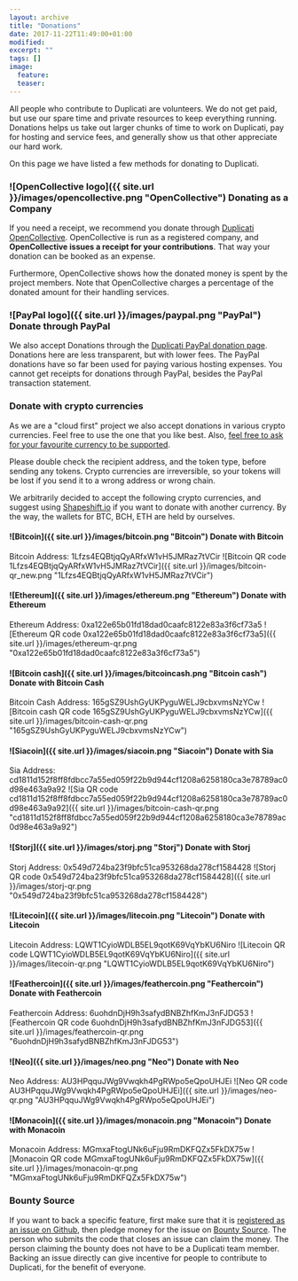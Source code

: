 ```yaml
---
layout: archive
title: "Donations"
date: 2017-11-22T11:49:00+01:00
modified:
excerpt: ""
tags: []
image:
  feature:
  teaser:
---
```


All people who contribute to Duplicati are volunteers. We do not get paid, but use our spare time and private resources to keep everything running. Donations helps us take out larger chunks of time to work on Duplicati, pay for hosting and service fees, and generally show us that other appreciate our hard work.

On this page we have listed a few methods for donating to Duplicati.

### ![OpenCollective logo]({{ site.url }}/images/opencollective.png "OpenCollective") Donating as a Company
If you need a receipt, we recommend you donate through [Duplicati OpenCollective](https://opencollective.com/duplicati). OpenCollective is run as a registered company, and **OpenCollective issues a receipt for your contributions**. That way your donation can be booked as an expense. 

Furthermore, OpenCollective shows how the donated money is spent by the project members. Note that OpenCollective charges a percentage of the donated amount for their handling services.

### ![PayPal logo]({{ site.url }}/images/paypal.png "PayPal") Donate through PayPal
We also accept Donations through the [Duplicati PayPal donation page](https://goo.gl/5TJ4yB). Donations here are less transparent, but with lower fees. The PayPal donations have so far been used for paying various hosting expenses. You cannot get receipts for donations through PayPal, besides the PayPal transaction statement.

### Donate with crypto currencies
As we are a "cloud first" project we also accept donations in various crypto currencies. Feel free to use the one that you like best. Also, [feel free to ask for your favourite currency to be supported](https://forum.duplicati.com).

Please double check the recipient address, and the token type, before sending any tokens. Crypto currencies are irreversible, so your tokens will be lost if you send it to a wrong address or wrong chain.

We arbitrarily decided to accept the following crypto currencies, and suggest using [Shapeshift.io](https://www.shapeshift.io/) if you want to donate with another currency. By the way, the wallets for BTC, BCH, ETH are held by ourselves. 


#### ![Bitcoin]({{ site.url }}/images/bitcoin.png "Bitcoin") Donate with Bitcoin
Bitcoin Address: 1Lfzs4EQBtjqQyARfxW1vH5JMRaz7tVCir
![Bitcoin QR code 1Lfzs4EQBtjqQyARfxW1vH5JMRaz7tVCir]({{ site.url }}/images/bitcoin-qr_new.png "1Lfzs4EQBtjqQyARfxW1vH5JMRaz7tVCir")


#### ![Ethereum]({{ site.url }}/images/ethereum.png "Ethereum") Donate with Ethereum
Ethereum Address: 0xa122e65b01fd18dad0caafc8122e83a3f6cf73a5
![Ethereum QR code 0xa122e65b01fd18dad0caafc8122e83a3f6cf73a5]({{ site.url }}/images/ethereum-qr.png "0xa122e65b01fd18dad0caafc8122e83a3f6cf73a5")

#### ![Bitcoin cash]({{ site.url }}/images/bitcoincash.png "Bitcoin cash") Donate with Bitcoin Cash
Bitcoin Cash Address: 165gSZ9UshGyUKPyguWELJ9cbxvmsNzYCw
![Bitcoin cash QR code 165gSZ9UshGyUKPyguWELJ9cbxvmsNzYCw]({{ site.url }}/images/bitcoin-cash-qr.png "165gSZ9UshGyUKPyguWELJ9cbxvmsNzYCw")

#### ![Siacoin]({{ site.url }}/images/siacoin.png "Siacoin") Donate with Sia
Sia Address: cd1811d152f8ff8fdbcc7a55ed059f22b9d944cf1208a6258180ca3e78789ac0d98e463a9a92
![Sia QR code cd1811d152f8ff8fdbcc7a55ed059f22b9d944cf1208a6258180ca3e78789ac0d98e463a9a92]({{ site.url }}/images/bitcoin-cash-qr.png "cd1811d152f8ff8fdbcc7a55ed059f22b9d944cf1208a6258180ca3e78789ac0d98e463a9a92")

#### ![Storj]({{ site.url }}/images/storj.png "Storj") Donate with Storj
Storj Address: 0x549d724ba23f9bfc51ca953268da278cf1584428
![Storj QR code 0x549d724ba23f9bfc51ca953268da278cf1584428]({{ site.url }}/images/storj-qr.png "0x549d724ba23f9bfc51ca953268da278cf1584428")

#### ![Litecoin]({{ site.url }}/images/litecoin.png "Litecoin") Donate with Litecoin
Litecoin Address: LQWT1CyioWDLB5EL9qotK69VqYbKU6Niro
![Litecoin QR code LQWT1CyioWDLB5EL9qotK69VqYbKU6Niro]({{ site.url }}/images/litecoin-qr.png "LQWT1CyioWDLB5EL9qotK69VqYbKU6Niro")

#### ![Feathercoin]({{ site.url }}/images/feathercoin.png "Feathercoin") Donate with Feathercoin
Feathercoin Address: 6uohdnDjH9h3safydBNBZhfKmJ3nFJDG53
![Feathercoin QR code 6uohdnDjH9h3safydBNBZhfKmJ3nFJDG53]({{ site.url }}/images/feathercoin-qr.png "6uohdnDjH9h3safydBNBZhfKmJ3nFJDG53")

#### ![Neo]({{ site.url }}/images/neo.png "Neo") Donate with Neo
Neo Address: AU3HPqquJWg9Vwqkh4PgRWpo5eQpoUHJEi
![Neo QR code AU3HPqquJWg9Vwqkh4PgRWpo5eQpoUHJEi]({{ site.url }}/images/neo-qr.png "AU3HPqquJWg9Vwqkh4PgRWpo5eQpoUHJEi")

#### ![Monacoin]({{ site.url }}/images/monacoin.png "Monacoin") Donate with Monacoin
Monacoin Address: MGmxaFtogUNk6uFju9RmDKFQZx5FkDX75w
![Monacoin QR code MGmxaFtogUNk6uFju9RmDKFQZx5FkDX75w]({{ site.url }}/images/monacoin-qr.png "MGmxaFtogUNk6uFju9RmDKFQZx5FkDX75w")

### Bounty Source
If you want to back a specific feature, first make sure that it is [registered as an issue on Github](https://github.com/duplicati/duplicati/issues), then pledge money for the issue on [Bounty Source](https://www.bountysource.com/teams/duplicati/issues). 
The person who submits the code that closes an issue can claim the money. The person claiming the bounty does not have to be a Duplicati team member. Backing an issue directly can give incentive for people to contribute to Duplicati, for the benefit of everyone.
